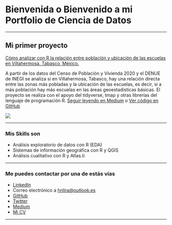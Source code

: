 # Bienvenida o Bienvenido a mi Portfolio de Ciencia de Datos

---

## Mi primer proyecto
[Cómo analizar con R la relación entre población y ubicación de las escuelas en Villahermosa, Tabasco, México.](https://medium.com/@hnlira/cómo-analizar-con-r-la-relación-entre-población-y-ubicación-de-las-escuelas-en-villahermosa-60cc668ef269)

A partir de los datos del Censo de Población y Vivienda 2020 y el DENUE de INEGI se analiza si en Villahermosa, Tabasco, hay una relación directa entre las zonas más pobladas y la ubicación de las escuelas, es decir, si a más población hay más escuelas en las áreas geoestadisticas básicas. El proyecto se realiza con el apoyo del tidyverse, tmap y otras librerías del lenguaje de programación R. [Seguir leyendo en Medium](https://medium.com/@hnlira/cómo-analizar-con-r-la-relación-entre-población-y-ubicación-de-las-escuelas-en-villahermosa-60cc668ef269) o [Ver código en GitHub](https://github.com/hnlira/eda_pob_esc_Villahermosa)

[<img src="images/dummy_thumbnail.jpg?raw=true"/>](https://medium.com/pagina-entrada-blog)

---

### Mis Skills son

- Análisis exploratorio de datos con R (EDA)
- Sistemas de información geográfica con R y QGIS 
- Análisis cualitativo con R y Atlas.ti

---

### Me puedes contactar por una de estás vías

- [LinkedIn](https://www.linkedin.com/in/hnlira/)
- Correo electrónico a <hnlira@outlook.es>
- [GitHub](https://github.com/hnlira)
- [Twitter](https://twitter.com/tu-twitter)
- [Medium](https://medium.com/@hnlira)
- [Mi CV](/pdf/plantilla-curriculum-blanco.pdf)

---
